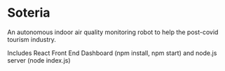 # Soteria

An autonomous indoor air quality monitoring robot to help the post-covid tourism industry. 

Includes React Front End Dashboard (npm install, npm start) 
and node.js server (node index.js) 
